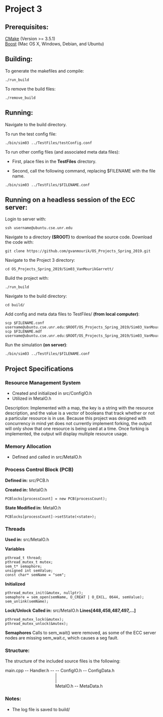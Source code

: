 
<!-- *********************************** -->
# Project 3
<!-- *********************************** -->



## Prerequisites:
[CMake](https://cmake.org/download/) (Version >= 3.5.1)
<br>[Boost](https://www.boost.org/doc/libs/1_69_0/doc/html/quickbook/install.html) (Mac OS X, Windows, Debian, and Ubuntu)



## Building:
To generate the makefiles and compile:
```
./run_build
```

To remove the build files:
```
./remove_build
```



## Running:
Navigate to the build directory.

To run the test config file:
```
./bin/sim03 ../TestFiles/testConfig.conf
```

To run other config files (and associated meta data files):

* First, place files in the **TestFiles** directory.

* Second, call the following command, replacing $FILENAME with the file name. 

```
./bin/sim03 ../TestFiles/$FILENAME.conf
```



## Running on a headless session of the ECC server:
Login to server with:
```
ssh username@ubuntu.cse.unr.edu
```

Navigate to a directory **($ROOT)** to download the source code.
Download the code with:
```
git clone https://github.com/gvanmourik/OS_Projects_Spring_2019.git
```

Navigate to the Project 3 directory:
```
cd OS_Projects_Spring_2019/Sim03_VanMourikGarrett/
```

Build the project with:
```
./run_build
```

Navigate to the build directory:
```
cd build/
```

Add config and meta data files to TestFiles/ **(from local computer)**:
```
scp $FILENAME.conf username@ubuntu.cse.unr.edu:$ROOT/OS_Projects_Spring_2019/Sim03_VanMourikGarrett/TestFiles
scp $FILENAME.mdf username@ubuntu.cse.unr.edu:$ROOT/OS_Projects_Spring_2019/Sim03_VanMourikGarrett/TestFiles
```

Run the simulation **(on server)**:
```
./bin/sim03 ../TestFiles/$FILENAME.conf
```


## Project Specifications

### Resource Management System
* Created and initialized in src/ConfigIO.h
* Utilized in MetaIO.h

Description: Implemented with a map, the key is a string with the resource description, and the value is a vector of booleans that track whether or not a particular resource is in use. Because this project was designed with concurrency in mind yet does not currently implement forking, the output will only show that one resource is being used at a time. Once forking is implemented, the output will display multiple resource usage.


### Memory Allocation
* Defined and called in src/MetaIO.h


### Process Control Block (PCB)
**Defined in:** 
src/PCB.h

**Created in:**
MetaIO.h
```
PCBlocks[processCount] = new PCB(processCount);
```
**State Modified in:**
MetaIO.h
```
PCBlocks[processCount]->setState(<state>);
```

### Threads
**Used in:** 
src/MetaIO.h

**Variables**
```
pthread_t thread;
pthread_mutex_t mutex;
sem_t* semaphore;
unsigned int semValue;
const char* semName = "sem";
```
**Initialized**
```
pthread_mutex_init(&mutex, nullptr);
semaphore = sem_open(semName, O_CREAT | O_EXCL, 0644, semValue);
sem_unlink(semName);
```
**Lock/Unlock**
**Called in:** src/MetaIO.h **Lines[448,458,487,497,...]**
```
pthread_mutex_lock(&mutex);
pthread_mutex_unlock(&mutex);
```
**Semaphores**
Calls to sem_wait() were removed, as some of the ECC server nodes are missing sem_wait.c, which causes a seg fault.

### Structure:
The structure of the included source files is the following:

main.cpp -- Handler.h -- -- ConfigIO.h -- ConfigData.h 	<br />
&nbsp;&nbsp;&nbsp;&nbsp;&nbsp;&nbsp;&nbsp;&nbsp;&nbsp;&nbsp;&nbsp;&nbsp;&nbsp;&nbsp;&nbsp;&nbsp;&nbsp;&nbsp;&nbsp;&nbsp;&nbsp;&nbsp;&nbsp;&nbsp;&nbsp;&nbsp;&nbsp;&nbsp;&nbsp;&nbsp;&nbsp;&nbsp;&nbsp;&nbsp;&nbsp;&nbsp;&nbsp;&nbsp;&nbsp;&nbsp;&nbsp;&nbsp;|								<br />
&nbsp;&nbsp;&nbsp;&nbsp;&nbsp;&nbsp;&nbsp;&nbsp;&nbsp;&nbsp;&nbsp;&nbsp;&nbsp;&nbsp;&nbsp;&nbsp;&nbsp;&nbsp;&nbsp;&nbsp;&nbsp;&nbsp;&nbsp;&nbsp;&nbsp;&nbsp;&nbsp;&nbsp;&nbsp;&nbsp;&nbsp;&nbsp;&nbsp;&nbsp;&nbsp;&nbsp;&nbsp;&nbsp;&nbsp;&nbsp;&nbsp;&nbsp;|								<br />
&nbsp;&nbsp;&nbsp;&nbsp;&nbsp;&nbsp;&nbsp;&nbsp;&nbsp;&nbsp;&nbsp;&nbsp;&nbsp;&nbsp;&nbsp;&nbsp;&nbsp;&nbsp;&nbsp;&nbsp;&nbsp;&nbsp;&nbsp;&nbsp;&nbsp;&nbsp;&nbsp;&nbsp;&nbsp;&nbsp;&nbsp;&nbsp;&nbsp;&nbsp;&nbsp;&nbsp;&nbsp;&nbsp;&nbsp;&nbsp;&nbsp;&nbsp;MetaIO.h -- MetaData.h          <br />


### Notes:
* The log file is saved to build/